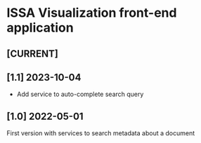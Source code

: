 # ISSA Visualization front-end application

## [CURRENT] 

## [1.1] 2023-10-04

- Add service to auto-complete search query

## [1.0] 2022-05-01

First version with services to search metadata about a document

